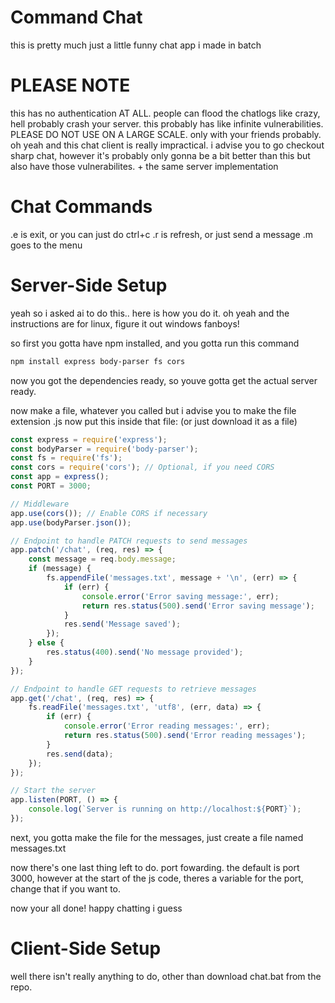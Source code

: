 # Command Chat
this is pretty much just a little funny chat app i made in batch

# PLEASE NOTE

this has no authentication AT ALL. people can flood the chatlogs like crazy, hell probably crash your server. this probably has like infinite vulnerabilities. PLEASE DO NOT USE ON A LARGE SCALE. only with your friends probably.
oh yeah and this chat client is really impractical. i advise you to go checkout sharp chat, however it's probably only gonna be a bit better than this but also have those vulnerabilites. + the same server implementation

# Chat Commands

.e is exit, or you can just do ctrl+c
.r is refresh, or just send a message
.m goes to the menu

# Server-Side Setup
yeah so i asked ai to do this.. here is how you do it.
oh yeah and the instructions are for linux, figure it out windows fanboys!

so first you gotta have npm installed, and you gotta run this command

```bash
npm install express body-parser fs cors
```
now you got the dependencies ready, so youve gotta get the actual server ready.

now make a file, whatever you called but i advise you to make the file extension .js
now put this inside that file: (or just download it as a file)

```javascript
const express = require('express');
const bodyParser = require('body-parser');
const fs = require('fs');
const cors = require('cors'); // Optional, if you need CORS
const app = express();
const PORT = 3000;

// Middleware
app.use(cors()); // Enable CORS if necessary
app.use(bodyParser.json());

// Endpoint to handle PATCH requests to send messages
app.patch('/chat', (req, res) => {
    const message = req.body.message;
    if (message) {
        fs.appendFile('messages.txt', message + '\n', (err) => {
            if (err) {
                console.error('Error saving message:', err);
                return res.status(500).send('Error saving message');
            }
            res.send('Message saved');
        });
    } else {
        res.status(400).send('No message provided');
    }
});

// Endpoint to handle GET requests to retrieve messages
app.get('/chat', (req, res) => {
    fs.readFile('messages.txt', 'utf8', (err, data) => {
        if (err) {
            console.error('Error reading messages:', err);
            return res.status(500).send('Error reading messages');
        }
        res.send(data);
    });
});

// Start the server
app.listen(PORT, () => {
    console.log(`Server is running on http://localhost:${PORT}`);
});
```
next, you gotta make the file for the messages, just create a file named messages.txt

now there's one last thing left to do. port fowarding.
the default is port 3000, however at the start of the js code, theres a variable for the port, change that if you want to.

now your all done! happy chatting i guess

# Client-Side Setup
well there isn't really anything to do, other than download chat.bat from the repo.
